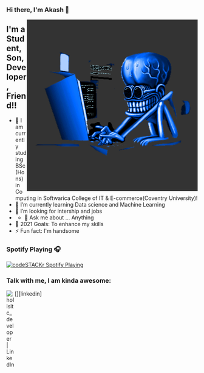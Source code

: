 ### Hi there, I'm Akash  👋

<img align="right" alt="GIF" src="https://github.com/findAkash/findAkash/blob/main/HaD1.gif" width="450" height="450" />

## I'm a Student, Son, Developer,  Friend!!

- 🔭 I am currently studing BSc(Hons) in Computing 
in Softwarica College of IT & E-commerce(Coventry University)!
- 🌱 I’m currently learning Data science and Machine Learning
- 👯 I’m looking for intership and jobs
- - 💬 Ask me about ... Anything
- 🥅 2021 Goals: To enhance my skills
- ⚡ Fun fact: I'm handsome  

### Spotify Playing 🎧

[<img src="https://now-playing-codestackr.vercel.app/api/spotify-playing" alt="codeSTACKr Spotify Playing" width="350" />](https://open.spotify.com/user/swyqyimdc12jajde4vpwd2x1b)


### Talk with me, I am kinda awesome:
[<img align="left" alt="holisitc_developer | LinkedIn" width="22px" src="https://cdn.jsdelivr.net/npm/simple-icons@v3/icons/linkedin.svg" />][linkedin]
